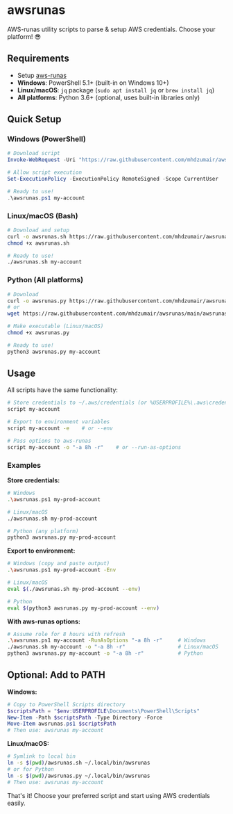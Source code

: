 # awsrunas

AWS-runas utility scripts to parse & setup AWS credentials. Choose your platform! :sunglasses:

## Requirements

- Setup [aws-runas](https://mmmorris1975.github.io/aws-runas/quickstart.html)
- **Windows**: PowerShell 5.1+ (built-in on Windows 10+)
- **Linux/macOS**: `jq` package (`sudo apt install jq` or `brew install jq`)
- **All platforms**: Python 3.6+ (optional, uses built-in libraries only)

## Quick Setup

### Windows (PowerShell)
```powershell
# Download script
Invoke-WebRequest -Uri "https://raw.githubusercontent.com/mhdzumair/awsrunas/main/awsrunas.ps1" -OutFile "awsrunas.ps1"

# Allow script execution
Set-ExecutionPolicy -ExecutionPolicy RemoteSigned -Scope CurrentUser

# Ready to use!
.\awsrunas.ps1 my-account
```

### Linux/macOS (Bash)
```bash
# Download and setup
curl -o awsrunas.sh https://raw.githubusercontent.com/mhdzumair/awsrunas/main/awsrunas.sh
chmod +x awsrunas.sh

# Ready to use!
./awsrunas.sh my-account
```

### Python (All platforms)
```bash
# Download
curl -o awsrunas.py https://raw.githubusercontent.com/mhdzumair/awsrunas/main/awsrunas.py
# or
wget https://raw.githubusercontent.com/mhdzumair/awsrunas/main/awsrunas.py

# Make executable (Linux/macOS)
chmod +x awsrunas.py

# Ready to use!
python3 awsrunas.py my-account
```

## Usage

All scripts have the same functionality:

```bash
# Store credentials to ~/.aws/credentials (or %USERPROFILE%\.aws\credentials on Windows)
script my-account

# Export to environment variables
script my-account -e    # or --env

# Pass options to aws-runas
script my-account -o "-a 8h -r"    # or --run-as-options
```

### Examples

**Store credentials:**
```bash
# Windows
.\awsrunas.ps1 my-prod-account

# Linux/macOS
./awsrunas.sh my-prod-account

# Python (any platform)
python3 awsrunas.py my-prod-account
```

**Export to environment:**
```bash
# Windows (copy and paste output)
.\awsrunas.ps1 my-prod-account -Env

# Linux/macOS
eval $(./awsrunas.sh my-prod-account --env)

# Python
eval $(python3 awsrunas.py my-prod-account --env)
```

**With aws-runas options:**
```bash
# Assume role for 8 hours with refresh
.\awsrunas.ps1 my-account -RunAsOptions "-a 8h -r"     # Windows
./awsrunas.sh my-account -o "-a 8h -r"                 # Linux/macOS  
python3 awsrunas.py my-account -o "-a 8h -r"           # Python
```

## Optional: Add to PATH

**Windows:**
```powershell
# Copy to PowerShell Scripts directory
$scriptsPath = "$env:USERPROFILE\Documents\PowerShell\Scripts"
New-Item -Path $scriptsPath -Type Directory -Force
Move-Item awsrunas.ps1 $scriptsPath
# Then use: awsrunas my-account
```

**Linux/macOS:**
```bash
# Symlink to local bin
ln -s $(pwd)/awsrunas.sh ~/.local/bin/awsrunas
# or for Python
ln -s $(pwd)/awsrunas.py ~/.local/bin/awsrunas
# Then use: awsrunas my-account
```

That's it! Choose your preferred script and start using AWS credentials easily.

